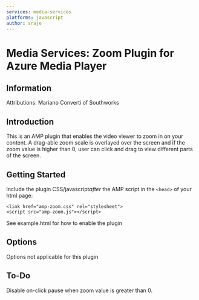 ```yaml
---
services: media-services
platforms: javascript
author: sraje
---
```

# Media Services: Zoom Plugin for Azure Media Player


## Information

Attributions: Mariano Converti of Southworks 

## Introduction
This is an AMP plugin that enables the video viewer to zoom in on your content. A drag-able zoom scale is overlayed over the screen and if the zoom value is higher than 0, user can click and drag to view different parts of the screen. 
## Getting Started
Include the plugin CSS/javascript*after* the AMP script in the `<head>` of your html page:

```<link href="amp-zoom.css" rel="stylesheet">```<br />
```<script src="amp-zoom.js"></script>```

See example.html for how to enable the plugin 
## Options

Options not applicable for this plugin

## To-Do
Disable on-click pause when zoom value is greater than 0. 
